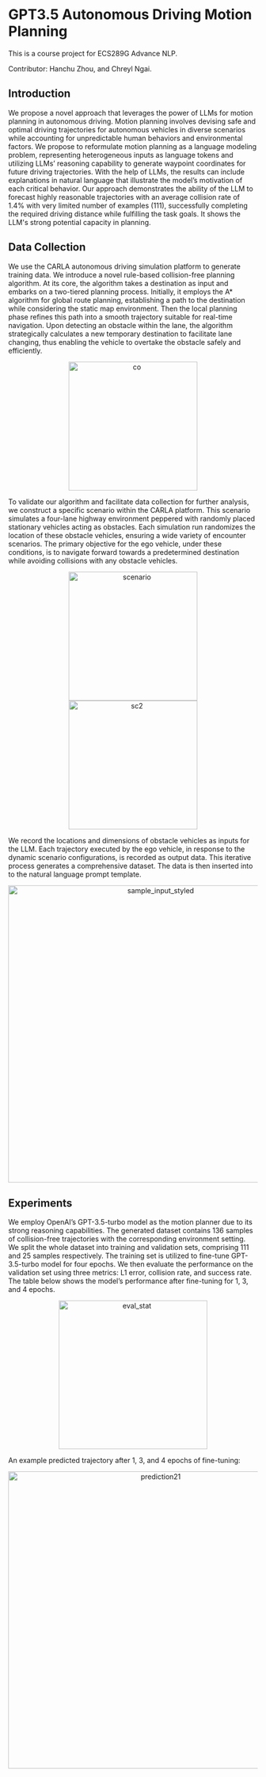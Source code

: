 # GPT3.5 Autonomous Driving Motion Planning
This is a course project for ECS289G Advance NLP.

Contributor: Hanchu Zhou, and Chreyl Ngai.

## Introduction
We propose a novel approach that leverages the power of LLMs for motion planning in autonomous driving. Motion planning involves devising safe and optimal driving trajectories for autonomous vehicles in diverse scenarios while accounting for unpredictable human behaviors and environmental factors. We propose to reformulate motion planning as a language modeling problem, representing heterogeneous inputs as language tokens and utilizing LLMs’ reasoning capability to generate waypoint coordinates for future driving trajectories. With the help of LLMs, the results can include explanations in natural language that illustrate the model’s motivation of each critical behavior. Our approach demonstrates the ability of the LLM to forecast highly reasonable trajectories with an average collision rate of 1.4% with very limited number of examples (111), successfully completing the required driving distance while fulfilling the task goals. It shows the LLM's strong potential capacity in planning.

## Data Collection
We use the CARLA autonomous driving simulation platform to generate training data. We introduce a novel rule-based collision-free planning algorithm. At its core, the algorithm takes a destination as input and embarks on a two-tiered planning process. Initially, it employs the A* algorithm for global route planning, establishing a path to the destination while considering the static map environment. Then the local planning phase refines this path into a smooth trajectory suitable for real-time navigation. Upon detecting an obstacle within the lane, the algorithm strategically calculates a new temporary destination to facilitate lane changing, thus enabling the vehicle to overtake the obstacle safely and efficiently.

<p align="center">
  <img width="260" alt="co" aline="center" src="https://github.com/cherylcy/llm-motion-planner/assets/55656554/fe637e36-695b-4406-97a4-d448b3f746ff">
</p>

To validate our algorithm and facilitate data collection for further analysis, we construct a specific scenario within the CARLA platform. This scenario simulates a four-lane highway environment peppered with randomly placed stationary vehicles acting as obstacles. Each simulation run randomizes the location of these obstacle vehicles, ensuring a wide variety of encounter scenarios. The primary objective for the ego vehicle, under these conditions, is to navigate forward towards a predetermined destination while avoiding collisions with any obstacle vehicles.

<p align="center">
  <img width="260" alt="scenario" src="https://github.com/cherylcy/llm-motion-planner/assets/55656554/f4ef4f3b-d6f9-42e7-8bd9-1e9bf0e65436">
  <img width="260" alt="sc2" src="https://github.com/cherylcy/llm-motion-planner/assets/55656554/c723e834-14d7-428e-860f-c811b9561a1c">
</p>

We record the locations and dimensions of obstacle vehicles as inputs for the LLM. Each trajectory executed by the ego vehicle, in response to the dynamic scenario configurations, is recorded as output data. This iterative process generates a comprehensive dataset. The data is then inserted into to the natural language prompt template.

<p align="center">
  <img width="600" alt="sample_input_styled" src="https://github.com/cherylcy/llm-motion-planner/assets/55656554/cbdfc90f-f8e1-4900-be42-a6dddf66be67">
</p>


## Experiments
We employ OpenAI’s GPT-3.5-turbo model as the motion planner due to its strong reasoning capabilities. The generated dataset contains 136 samples of collision-free trajectories with the corresponding environment setting. We split the whole dataset into training and validation sets, comprising 111 and 25 samples respectively. The training set is utilized to fine-tune GPT-3.5-turbo model for four epochs. We then evaluate the performance on the validation set using three metrics: L1 error, collision rate, and success rate. The table below shows the model’s performance after fine-tuning for 1, 3, and 4 epochs.

<p align="center">
  <img width="300" alt="eval_stat" src="https://github.com/cherylcy/llm-motion-planner/assets/55656554/905105af-6844-43bc-92e7-63b467b97f07">
</p>

An example predicted trajectory after 1, 3, and 4 epochs of fine-tuning:

<p align="center">
  <img width="600" alt="prediction21" src="https://github.com/cherylcy/llm-motion-planner/assets/55656554/004faf1f-e859-437b-88d4-8fa5d25d27b8">
</p>

